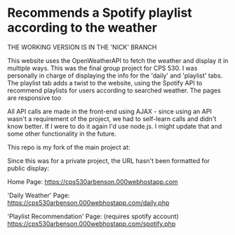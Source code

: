 # Recommends a Spotify playlist according to the weather

THE WORKING VERSION IS IN THE 'NICK' BRANCH

This website uses the OpenWeatherAPI to fetch the weather and display it in multiple ways. This was the final group project for CPS 530. I was personally in charge of displaying the info for the 'daily' and 'playlist' tabs. The playlist tab adds a twist to the website, using the Spotify API to recommend playlists for users according to searched weather. The pages are responsive too

All API calls are made in the front-end using AJAX - since using an API wasn't a requirement of the project, we had to self-learn calls and didn't know better. If I were to do it again I'd use node.js. I might update that and some other functionality in the future.

This repo is my fork of the main project at:

Since this was for a private project, the URL hasn't been formatted for public display:

Home Page: https://cps530arbenson.000webhostapp.com

'Daily Weather' Page: https://cps530arbenson.000webhostapp.com/daily.php

'Playlist Recommendation' Page: (requires spotify account) https://cps530arbenson.000webhostapp.com/spotify.php
